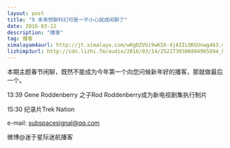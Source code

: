 ```yaml
---
layout: post
title: "9 本来想聊科幻可是一不小心就成闲聊了"
date: 2016-03-12
description: "播客"
tag: 播客 
ximalayam4aurl: http://jt.ximalaya.com/wKgDZVbi9wKSX-4jAIILOKGUnwg463.m4a?channel=rss&album_id=3135361&track_id=13069474&uid=6418191&jt=http://audio.xmcdn.com/group15/M00/1C/8E/wKgDZVbi9wKSX-4jAIILOKGUnwg463.m4a
lizhimp3url: http://cdn.lizhi.fm/audio/2016/03/14/2522730306804965894_hd.mp3
---   
```


本期主题春节闲聊，既然不能成为今年第一个向您问候新年好的播客，那就做最后一个。

 13:39 Gene Roddenberry 之子Rod Roddenberry成为新电视剧集执行制片

 15:30 纪录片Trek Nation

 e-mail: [subspacesignal@qq.com](mailto:subspacesignal@qq.com)

微博@迷于星际迷航播客
